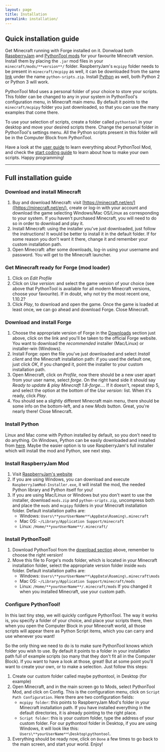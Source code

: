 ```yaml
---
layout: page
title: Installation
permalink: installation/
---
```


## Quick installation guide

Get Minecraft running with Forge installed on it. Donwload both [RaspberryJam](https://github.com/arpruss/raspberryjammod/releases/latest) and [PythonTool mods](/PythonTool-Mod/downloads/) for your favourite Minecraft version. Install them by placing the `.jar` mod files in your `minecraft/mods/**version**/` folder. RaspberryJam's `mcpipy` folder needs to be present in `minecraft/mcpipy` as well, it can be downloaded from the same [link](https://github.com/arpruss/raspberryjammod/releases/latest) under the name `python-sripts.zip`. Install [Python](https://www.python.org/downloads/) as well, both Python 2 or Python 3 will work.

PythonTool Mod uses a personal folder of your choice to store your scripts. This folder can be changed to any in your system in PythonTool's configuration menu, in Minecraft main menu. By default it points to the `minecraft/mcpipy` folder you just downloaded, so that you can use the many examples that come there.

To use your selection of scripts, create a folder called `pythontool` in your desktop and move your desired scripts there. Change the personal folder in PythonTool's settings menu. All the Python scripts present in this folder will be in the Computer Block from PythonTool.

Have a look at the [user guide](/PythonTool-Mod/userguide/) to learn everything about PythonTool Mod, and check the [start coding guide](/PythonTool-Mod/startcoding/) to learn about how to make your own scripts. Happy programming!

---

## Full installation guide

### Download and install Minecraft

1. Buy and download Minecraft: visit [https://minecraft.net/en/]([https://minecraft.net/en/), create or log-in with your account and download the game selecting Windows/Mac OS/Linux as corresponding to your system. If you haven't purchased Minecraft, you will need to do so in order to download and play it.
2. Install Minecraft: using the installer you've just downloaded, just follow the instructions! It would be better to install it in the default folder. If for some reason you don't want it there, change it and remember your custom installation path.
3. Open Minecraft: after some downloads, log-in using your username and password. You will get to the Minecraft launcher.

### Get Minecraft ready for Forge (mod loader)

1. Click on *Edit Profile*
2. Click on *Use version:* and select the game version of your choice (see above that PythonTool is available for all modern Minecraft versions, choose your favourite). If in doubt, why not try the most recent one, 1.10.2?
4. Click *Play*, to download and open the game. Once the game is loaded at least once, we can go ahead and download Forge. Close Minecraft.

### Download and install Forge

1. Choose the appropriate version of Forge in the [Downloads](/PythonTool-Mod/downloads/) section just above, click on the link and you'll be taken to the official Forge website. You want to download the *recommended* installer (Mac/Linux) or installer-win (Windows).
2. Install Forge: open the file you've just downloaded and select *Install client* and the Minecraft installation path: if you used the default one, just click *OK*, if you changed it, point the installer to your custom installation path.
3. Open Minecraft, click on *Profile*, now there should be a new user apart from your user name, select *forge*. On the right hand side it should say *Ready to update & play Minecraft 1.8-forge...*. If it doesn't, repeat step 5, and select the option at the bottom of the *Use version:* list. When it's ready, click *Play*.
4. You should see a slightly different Minecraft main menu, there should be some info on the bottom-left, and a new *Mods* button. Great, you're nearly there! Close Minecraft.

### Install Python

Linux and Mac come with Python installed by default, so you don't need to do anything. On Windows, Python can be easily downloaded and installed from [here](https://www.python.org/downloads/). Maybe the easier option is to use RaspberryJam's full installer which will install the mod and Python, see next step.

### Install RaspberryJam Mod

1. Visit [RaspberryJam's website](https://github.com/arpruss/raspberryjammod/releases/latest)
2. If you are using Windows, you can download and execute `RaspberryJamMod-Installer.exe`, it will install the mod, the needed Python library and Python itself for you!
3. If you are using Mac/Linux or Windows but you don't want to use the installer, download `mods.zip` and `python-sripts.zip`, uncompress both and place the `mods` and `mcpipy` folders in your Minecraft installation folder. Default installation paths are:
    * Windows: `Users\**yourUserName**\AppData\Roaming\.minecraft`
    * Mac OS: `~/Library/Application Support/minecraft`
    * Linux: `/Home/**yourUserName**/.minecraft/`

### Install PythonTool!

1. Download PythonTool from the [download section](/PythonTool-Mod/downloads/) above, remember to choose the right version!
2. Move this file to Forge's mods folder, which is located in your Minecraft installation folder, select the appropriate version folder inside `mods` folder. Default installation paths are:
    * Windows: `Users\**yourUserName**\AppData\Roaming\.minecraft\mods`
    * Mac OS: `~/Library/Application Support/minecraft/mods`
    * Linux: `/Home/**yourUserName**/.minecraft/mods`
If you changed it when you installed Minecraft, use your custom path.

### Configure PythonTool!

In this last tiny step, we will quickly configure PythonTool. The way it works is, you specify a folder of your choice, and place your scripts there, then when you open the Computer Block in your Minecraft world, all those scripts will appear there as Python Script items, which you can carry and use whenever you want!

So the only thing we need to do is to make sure PythonTool knows which folder you wish to use. By default it points to a folder in your installation path full of example scripts (so many that they don't fit all in the Computer Block). If you want to have a look at those, great! But at some point you'll want to create your own, or to make a selection. Just follow this steps:

1. Create our custom folder called maybe pythontool, in Desktop (for example)
2. Open Minecraft, and in the main screen go to Mods, select PythonTool Mod, and click on Config. This is the configuration menu, click on `Script Path Configuration`. Here there are two configuration fields:
   * `mcpipy folder`: this points to RaspberryJam Mod's folder in your Minecraft installation path. If you have installed everything in the default directories, it is already pointing to the right place.
   * `Script folder`: this is your custom folder, type the address of your custom folder. For our pythontool folder in Desktop, if you are using Windows, it will look like this: `Users\**yourUserName**\Desktop\pythontool`.
3. Everything should be ready now, click on `Done` a few times to go back to the main screen, and start your world. Enjoy!
